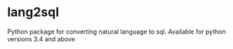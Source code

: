 # lang2sql
Python package for converting natural language to sql. Available for python versions 3.4 and above
